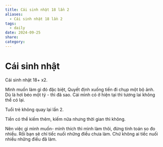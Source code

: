 ```yaml
---
title: Cái sinh nhật 18 lần 2
aliases:
  - Cái sinh nhật 18 lần 2
tags:
  - daily
date: 2024-09-25
share: 
category:
---
```

# Cái sinh nhật

Cái sinh nhật 18+ x2.

Mình muốn làm gì đó đặc biệt, Quyết định xuống tiền đi chụp một bộ ảnh. 
Dù là hơi béo một tý - thì đã sao.
Cái mình có ở hiện tại thì tương lai không thể có lại.

Tuổi trẻ không quay lại lần 2.

Tiền có thể kiếm thêm, kiếm nữa nhưng thời gian thì không.

Nên việc gì mình muốn- mình thích thì mình làm thôi, đừng tính toán so đo nhiều. Rồi bạn sẽ chỉ tiếc nuối những điều chưa làm. Chứ không ai tiếc nuối nhiều những điều đã làm.

